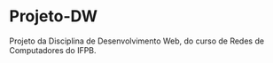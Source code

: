 # Projeto-DW
Projeto da Disciplina de Desenvolvimento Web, do curso de Redes de Computadores do IFPB.
